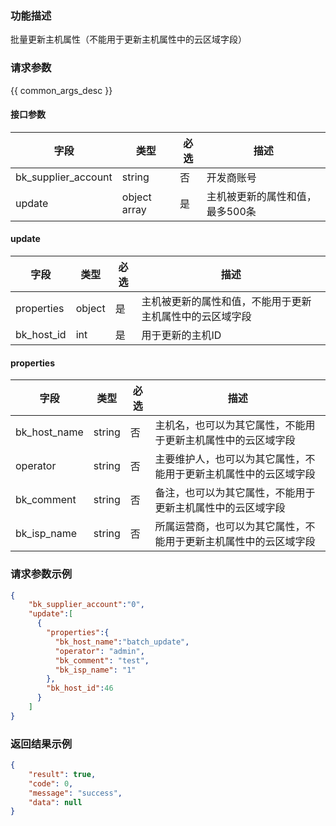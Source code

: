 ### 功能描述

批量更新主机属性（不能用于更新主机属性中的云区域字段）

### 请求参数

{{ common_args_desc }}

#### 接口参数

| 字段                |  类型         | 必选   |  描述                           |
|---------------------|--------------|--------|---------------------------------|
| bk_supplier_account | string       | 否     | 开发商账号                       |
| update              | object array | 是     | 主机被更新的属性和值，最多500条   |

#### update
| 字段        | 类型    | 必选   | 描述                                                |
|-------------|--------|--------|----------------------------------------------------|
| properties  | object | 是     | 主机被更新的属性和值，不能用于更新主机属性中的云区域字段 |
| bk_host_id  | int    | 是     | 用于更新的主机ID                                     |

#### properties
| 字段         | 类型   | 必选   | 描述                                                      |
|--------------|--------|-------|-----------------------------------------------------------|
| bk_host_name | string | 否    | 主机名，也可以为其它属性，不能用于更新主机属性中的云区域字段    |
| operator     | string | 否    | 主要维护人，也可以为其它属性，不能用于更新主机属性中的云区域字段 |
| bk_comment   | string | 否    | 备注，也可以为其它属性，不能用于更新主机属性中的云区域字段      |
| bk_isp_name  | string | 否    | 所属运营商，也可以为其它属性，不能用于更新主机属性中的云区域字段 |



### 请求参数示例

```json
{
    "bk_supplier_account":"0",
    "update":[
      {
        "properties":{
          "bk_host_name":"batch_update",
          "operator": "admin",
          "bk_comment": "test",
          "bk_isp_name": "1"
        },
        "bk_host_id":46
      }
    ]
}
```


### 返回结果示例

```json
{
    "result": true,
    "code": 0,
    "message": "success",
    "data": null
}
```
